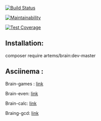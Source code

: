[![Build Status](https://travis-ci.com/solar05/project-lvl1-s482.svg?branch=master)](https://travis-ci.com/solar05/project-lvl1-s482)

[![Maintainability](https://api.codeclimate.com/v1/badges/8848cd6552386d8b312e/maintainability)](https://codeclimate.com/github/solar05/project-lvl1-s482/maintainability)

[![Test Coverage](https://api.codeclimate.com/v1/badges/8848cd6552386d8b312e/test_coverage)](https://codeclimate.com/github/solar05/project-lvl1-s482/test_coverage)

## Installation:
composer require artems/brain:dev-master

## Asciinema :
Brain-games : [link](https://asciinema.org/a/nzJuT53LzOZvEIybwxwyEeIGf)

Brain-even: [link](https://asciinema.org/a/Nn6UCMzzaYB3Z97P61q6ryt6m)

Brain-calc: [link](https://asciinema.org/a/4YklKWjYxebj8lS3gB4nmpksl)

Braing-gcd: [link](https://asciinema.org/a/ZtRvw0wQMezwdwQpM40PLnnUl)